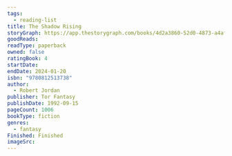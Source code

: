 ```yaml
---
tags:
  - reading-list
title: The Shadow Rising
storyGraph: https://app.thestorygraph.com/books/4d2a3860-52d0-4873-a4af-d3a48619bdb0/editions
goodReads:
readType: paperback
owned: false
ratingBook: 4
startDate:
endDate: 2024-01-20
isbn: "9780812513738"
author:
  - Robert Jordan
publisher: Tor Fantasy
publishDate: 1992-09-15
pageCount: 1006
bookType: fiction
genres:
  - fantasy
Finished: Finished
imageSrc:
---
```

